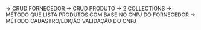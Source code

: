 -> CRUD FORNECEDOR
-> CRUD PRODUTO
-> 2 COLLECTIONS
-> MÉTODO QUE LISTA PRODUTOS COM BASE NO CNPJ DO FORNECEDOR
-> MÉTODO CADASTRO/EDIÇÂO VALIDAÇÃO DO CNPJ